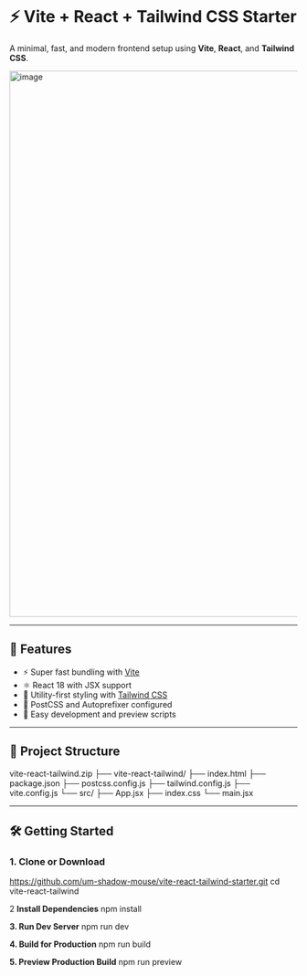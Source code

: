 # ⚡ Vite + React + Tailwind CSS Starter

A minimal, fast, and modern frontend setup using **Vite**, **React**, and **Tailwind CSS**.

<img width="957" alt="image" src="https://github.com/user-attachments/assets/ccccef54-1fd1-4004-9b2d-9f53bdb0d1fc" />


---

## 🚀 Features

- ⚡ Super fast bundling with [Vite](https://vitejs.dev)
- ⚛️ React 18 with JSX support
- 🎨 Utility-first styling with [Tailwind CSS](https://tailwindcss.com)
- 🔧 PostCSS and Autoprefixer configured
- 🧪 Easy development and preview scripts

---

## 📁 Project Structure

vite-react-tailwind.zip
├── vite-react-tailwind/
├── index.html
├── package.json
├── postcss.config.js
├── tailwind.config.js
├── vite.config.js
└── src/
├── App.jsx
├── index.css
└── main.jsx


---

## 🛠️ Getting Started

### 1. Clone or Download

https://github.com/um-shadow-mouse/vite-react-tailwind-starter.git
cd vite-react-tailwind

2 **Install Dependencies**
npm install


**3. Run Dev Server**
npm run dev

**4. Build for Production**
npm run build

**5. Preview Production Build**
npm run preview




